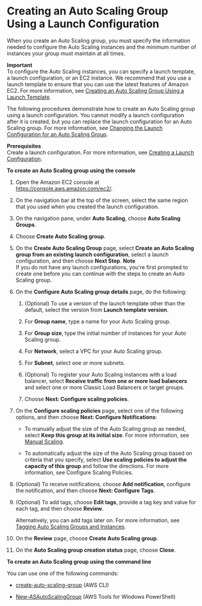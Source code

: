 # Creating an Auto Scaling Group Using a Launch Configuration<a name="create-asg"></a>

When you create an Auto Scaling group, you must specify the information needed to configure the Auto Scaling instances and the minimum number of instances your group must maintain at all times\.

**Important**  
To configure the Auto Scaling instances, you can specify a launch template, a launch configuration, or an EC2 instance\. We recommend that you use a launch template to ensure that you can use the latest features of Amazon EC2\. For more information, see [Creating an Auto Scaling Group Using a Launch Template](create-asg-launch-template.md)\.

The following procedures demonstrate how to create an Auto Scaling group using a launch configuration\. You cannot modify a launch configuration after it is created, but you can replace the launch configuration for an Auto Scaling group\. For more information, see [Changing the Launch Configuration for an Auto Scaling Group](change-launch-config.md)\.

**Prerequisites**  
Create a launch configuration\. For more information, see [Creating a Launch Configuration](create-launch-config.md)\.

**To create an Auto Scaling group using the console**

1. Open the Amazon EC2 console at [https://console\.aws\.amazon\.com/ec2/](https://console.aws.amazon.com/ec2/)\.

1. On the navigation bar at the top of the screen, select the same region that you used when you created the launch configuration\.

1. On the navigation pane, under **Auto Scaling**, choose **Auto Scaling Groups**\.

1. Choose **Create Auto Scaling group**\.

1. On the **Create Auto Scaling Group** page, select **Create an Auto Scaling group from an existing launch configuration**, select a launch configuration, and then choose **Next Step**\.
**Note**  
If you do not have any launch configurations, you're first prompted to create one before you can continue with the steps to create an Auto Scaling group\.

1. On the **Configure Auto Scaling group details** page, do the following:

   1. \(Optional\) To use a version of the launch template other than the default, select the version from **Launch template version**\.

   1. For **Group name**, type a name for your Auto Scaling group\.

   1. For **Group size**, type the initial number of instances for your Auto Scaling group\.

   1. For **Network**, select a VPC for your Auto Scaling group\.

   1. For **Subnet**, select one or more subnets\.

   1. \(Optional\) To register your Auto Scaling instances with a load balancer, select **Receive traffic from one or more load balancers** and select one or more Classic Load Balancers or target groups\.

   1. Choose **Next: Configure scaling policies**\.

1. On the **Configure scaling policies** page, select one of the following options, and then choose **Next: Configure Notifications**:

   + To manually adjust the size of the Auto Scaling group as needed, select **Keep this group at its initial size**\. For more information, see [Manual Scaling](as-manual-scaling.md)\.

   + To automatically adjust the size of the Auto Scaling group based on criteria that you specify, select **Use scaling policies to adjust the capacity of this group** and follow the directions\. For more information, see Configure Scaling Policies\.

1. \(Optional\) To receive notifications, choose **Add notification**, configure the notification, and then choose **Next: Configure Tags**\.

1. \(Optional\) To add tags, choose **Edit tags**, provide a tag key and value for each tag, and then choose **Review**\.

   Alternatively, you can add tags later on\. For more information, see [Tagging Auto Scaling Groups and Instances](autoscaling-tagging.md)\.

1. On the **Review** page, choose **Create Auto Scaling group**\.

1. On the **Auto Scaling group creation status** page, choose **Close**\.

**To create an Auto Scaling group using the command line**

You can use one of the following commands:

+ [create\-auto\-scaling\-group](http://docs.aws.amazon.com/cli/latest/reference/autoscaling/create-auto-scaling-group.html) \(AWS CLI\)

+ [New\-ASAutoScalingGroup](http://docs.aws.amazon.com/powershell/latest/reference/items/New-ASAutoScalingGroup.html) \(AWS Tools for Windows PowerShell\)